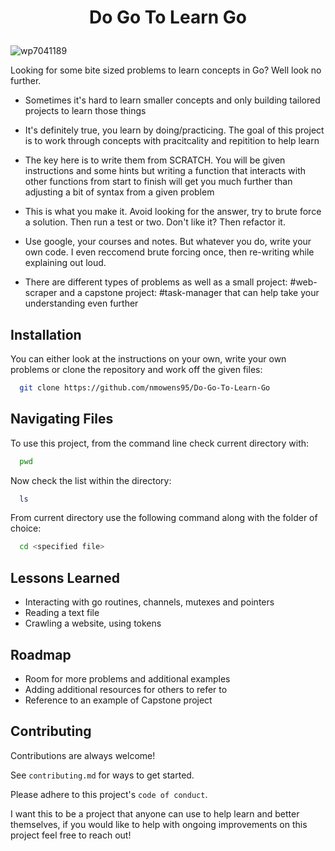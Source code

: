 
# <p align= "center">Do Go To Learn Go</p>

![wp7041189](https://github.com/nmowens95/Go-Practice/assets/126295718/3280c544-d83f-4b53-a671-78929e180538)

Looking for some bite sized problems to learn concepts in Go? Well look no further.
-  Sometimes it's hard to learn smaller concepts and only building tailored projects to learn those things

- It's definitely true, you learn by doing/practicing. The goal of this project is to work through concepts with pracitcality and repitition to help learn

- The key here is to write them from SCRATCH. You will be given instructions and some hints but writing a function that interacts with other functions from start to finish will get you much further than adjusting a bit of syntax from a given problem

- This is what you make it. Avoid looking for the answer, try to brute force a solution. Then run a test or two. Don't like it? Then refactor it.

- Use google, your courses and notes. But whatever you do, write your own code. I even reccomend brute forcing once, then re-writing while explaining out loud.

- There are different types of problems as well as a small project: #web-scraper and a capstone project: #task-manager that can help take your understanding even further
## Installation
 
You can either look at the instructions on your own, write your own problems or clone the repository and work off the given files:
```bash
  git clone https://github.com/nmowens95/Do-Go-To-Learn-Go
```
    
## Navigating Files

To use this project, from the command line check current directory with: 
```bash
  pwd
```
Now check the list within the directory:
```bash
  ls
```
From current directory use the following command along with the folder of choice:
```bash
  cd <specified file>
```
## Lessons Learned


- Interacting with go routines, channels, mutexes and pointers
- Reading a text file
- Crawling a website, using tokens 
## Roadmap
- Room for more problems and additional examples
- Adding additional resources for others to refer to
- Reference to an example of Capstone project
## Contributing

Contributions are always welcome!

See `contributing.md` for ways to get started.

Please adhere to this project's `code of conduct`.

I want this to be a project that anyone can use to help learn and better themselves, if you would like to help with ongoing improvements on this project feel free to reach out!

